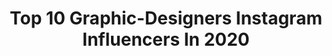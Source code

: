 ---
title: Top 10 Graphic-Designers Instagram Influencers In 2020
description: >-
  Find top graphic-designers Instagram influencers in 2020. Most popular hashtags: #instagram #expofilm #modaportugal #giveaway.
platform: Instagram
profiles:
  - username: "jjahcky"
    fullname: >-
      JAHCKY 💙🌧
    location: "Italy"
    followers: 20699
    engagement: 1171
    commentsToLikes: 0.614236
    avatar: "https://scontent-ams4-1.cdninstagram.com/v/t51.2885-19/s320x320/90065142_242102680288816_3174984157579182080_n.jpg?_nc_ht=scontent-ams4-1.cdninstagram.com&_nc_ohc=NowMEMRM7WcAX8TOfLG&oh=92511c90743fc136a28e6becf8349c16&oe=5EBA24E1"
    verified: false
    hashtags: "#futurerider, #streetstyle, #streetwear, #airforce"
  - username: "chispipika"
    fullname: >-
      ♡ 忘れられない鋼 🍂
    location: "Japan"
    followers: 8273
    engagement: 2012
    commentsToLikes: 0.054720
    avatar: "https://scontent-lhr8-1.cdninstagram.com/v/t51.2885-19/s320x320/73470573_472689130046015_4526332575735611392_n.jpg?_nc_ht=scontent-lhr8-1.cdninstagram.com&_nc_ohc=30MudPbIkTkAX_J3_Uu&oh=2566955328e8f7957187cfa6ce5e7887&oe=5EBB2A76"
    verified: false
    hashtags: "#eclectic, #art, #instagram, #simplycooldesign"
  - username: "martinhagomez"
    fullname: >-
      Martinha Gomez
    location: "Portugal"
    followers: 25521
    engagement: 528
    commentsToLikes: 0.232442
    avatar: "https://scontent-lhr8-1.cdninstagram.com/v/t51.2885-19/s320x320/66296725_466924807234689_8947235013003313152_n.jpg?_nc_ht=scontent-lhr8-1.cdninstagram.com&_nc_ohc=mYvQvcgyegMAX_NurZ5&oh=1328d15bd696b41659a59b78cb03d162&oe=5EBB6EFE"
    verified: false
    hashtags: "#spring, #bridge, #tattoo, #hairstyle"
  - username: "shootquality"
    fullname: >-
      S H O O T   Q U A L I T Y 📸
    location: "France"
    followers: 107565
    engagement: 2291
    commentsToLikes: 0.021347
    avatar: "https://scontent-ams4-1.cdninstagram.com/v/t51.2885-19/s320x320/21568952_356662854754828_1230219547156414464_a.jpg?_nc_ht=scontent-ams4-1.cdninstagram.com&_nc_ohc=pz6v7dqxvFAAX9PYDUQ&oh=611c8c4db7d2611f07043d3aacbb53a8&oe=5EB93EF7"
    verified: false
    hashtags: "#photographer, #portraitspage, #brands, #aovportraits"
  - username: "alicecatdesigner"
    fullname: >-
      alicecatdesigner
    location: "France"
    followers: 110558
    engagement: 365
    commentsToLikes: 0.149311
    avatar: "https://scontent-amt2-1.cdninstagram.com/v/t51.2885-19/s320x320/90090239_1233402300182960_276763165658710016_n.jpg?_nc_ht=scontent-amt2-1.cdninstagram.com&_nc_ohc=dNG8cjcK_bIAX8DOt-J&oh=1fca7a001bd0a1e3f7d6415e47b49376&oe=5EBAF125"
    verified: false
    hashtags: "#moisdavril, #tiktok, #coaching, #petitefrenchie"
  - username: "branorozcom"
    fullname: >-
      Bran Orozco Muñoz
    location: "Colombia"
    followers: 17188
    engagement: 527
    commentsToLikes: 0.110827
    avatar: "https://scontent-ams4-1.cdninstagram.com/v/t51.2885-19/s320x320/73269272_734564867040805_7099985375883427840_n.jpg?_nc_ht=scontent-ams4-1.cdninstagram.com&_nc_ohc=a8Fp5ba5IdQAX9Pcv8P&oh=80002fa9962dffe997c57bf060ca1b91&oe=5EBB101B"
    verified: false
    hashtags: "#travelcolombia, #hotelhilton, #barranquilla, #style"
  - username: "miridesign10"
    fullname: >-
      MIRI LIBERMAN ▪ מירי ליברמן
    location: ""
    followers: 11431
    engagement: 817
    commentsToLikes: 0.338827
    avatar: "https://scontent-ams4-1.cdninstagram.com/v/t51.2885-19/s320x320/32915736_338632629994111_7958665787802124288_n.jpg?_nc_ht=scontent-ams4-1.cdninstagram.com&_nc_ohc=IOXzLgWk5mIAX8NaQaA&oh=fed9f62e20109b67ae4bf158bf34ff52&oe=5EBB30AD"
    verified: false
    hashtags: "#instaisrael, #shoesstyle, #parisstreetstyle, #jerusal"
  - username: "raha.digital.art"
    fullname: >-
      𝐑𝐀𝐇𝐀 𝐆𝐑𝐀𝐏𝐇𝐈𝐂 𝐓𝐄𝐀𝐌
    location: ""
    followers: 43542
    engagement: 292
    commentsToLikes: 0.112456
    avatar: "https://scontent-lhr8-1.cdninstagram.com/v/t51.2885-19/s320x320/92183200_519943805626850_6533036687650455552_n.jpg?_nc_ht=scontent-lhr8-1.cdninstagram.com&_nc_ohc=wnF7CzfPkaQAX_DZc5X&oh=7174aa686bce6068c415af928a26a420&oe=5EB950F0"
    verified: false
    hashtags: "#worldofwarcraftaddict, #artist, #girl, #singer"
  - username: "anyasiberia"
    fullname: >-
      ANYA SIBERIA
    location: "United States"
    followers: 11980
    engagement: 1488
    commentsToLikes: 0.027440
    avatar: "https://scontent-lhr8-1.cdninstagram.com/v/t51.2885-19/s320x320/43778271_1072241252955475_6744693539285762048_n.jpg?_nc_ht=scontent-lhr8-1.cdninstagram.com&_nc_ohc=RsWX-cpw15sAX9_IJKB&oh=6781a06123d3ebaff70de70e1ecbd1f7&oe=5EBB6D70"
    verified: false
    hashtags: "#anyatakeone, #siberiaaboutacting"
  - username: "_umbertodf_"
    fullname: >-
      UMBERTO DI FINIZIO
    location: ""
    followers: 13023
    engagement: 750
    commentsToLikes: 0.112562
    avatar: "https://scontent-ssn1-1.cdninstagram.com/v/t51.2885-19/s320x320/90089295_1208752802604974_7778367480237391872_n.jpg?_nc_ht=scontent-ssn1-1.cdninstagram.com&_nc_ohc=NqUhVOAsu8wAX9UGs5w&oh=63887201ea70fc23f5a9b681c105e5c2&oe=5EA5BD00"
    verified: false
    hashtags: "#grandhotelinportocervo, #lettino, #scopri, #watchthesea"
---